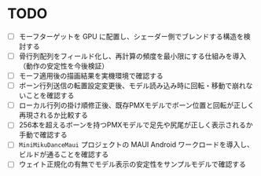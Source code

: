 # TODO

- [ ] モーフターゲットを GPU に配置し、シェーダー側でブレンドする構造を検討する
- [ ] 骨行列配列をフィールド化し、再計算の頻度を最小限にする仕組みを導入（動作の安定性を今後検証）
- [ ] モーフ適用後の描画結果を実機環境で確認する
- [ ] ボーン行列送信の転置設定変更後、モデル読み込み時に回転・移動で崩れないことを確認する
- [ ] ローカル行列の掛け順修正後、既存PMXモデルでボーン位置と回転が正しく再現されるか比較する
- [ ] 256本を超えるボーンを持つPMXモデルで足先や尻尾が正しく表示されるか手動で確認する
- [ ] `MiniMikuDanceMaui` プロジェクトの MAUI Android ワークロードを導入し、ビルドが通ることを確認する
- [ ] ウェイト正規化の有無でモデル表示の安定性をサンプルモデルで確認する
